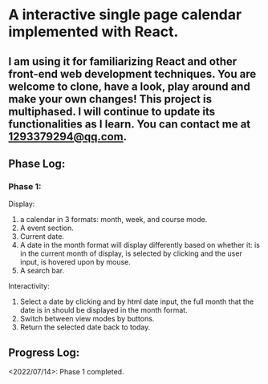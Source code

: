 # A interactive single page calendar implemented with React.

## I am using it for familiarizing React and other front-end web development techniques. You are welcome to clone, have a look, play around and make your own changes! This project is multiphased. I will continue to update its functionalities as I learn. You can contact me at 1293379294@qq.com.


## Phase Log:

### Phase 1:
Display:
1. a calendar in 3 formats: month, week, and course mode.
2. A event section.
3. Current date.
4. A date in the month format will display differently based on whether it: is in the current month of display, is selected by clicking and the user input, is hovered upon by mouse.
5. A search bar.

Interactivity:
1. Select a date by clicking and by html date input, the full month that the date is in should be displayed in the month format.
2. Switch between view modes by buttons.
3. Return the selected date back to today.



## Progress Log:

<2022/07/14>: Phase 1 completed.
